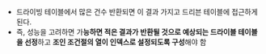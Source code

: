 - 드라이빙 테이블에서 많은 건수 반환되면 이 결과 가지고 드리븐 테이블에 접근하게 된다.
- 즉, 성능을 고려하면 가**능하면 적은 결과가 반환될 것으로 예상되는 드라이블 테이블을 선정**하고 **조인 조건절의 열이 인덱스로 설정되도록 구성**해야 함
